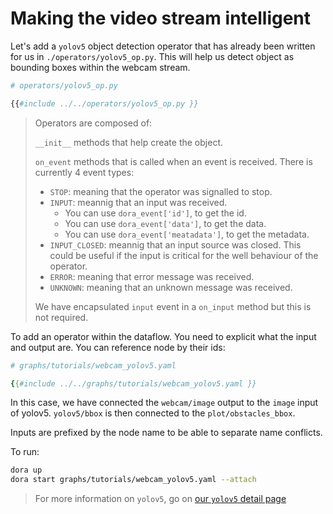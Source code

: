# Making the video stream intelligent

Let's add a `yolov5` object detection operator that has already been written for us in `./operators/yolov5_op.py`. This will help us detect object as bounding boxes within the webcam stream.

```python
# operators/yolov5_op.py

{{#include ../../operators/yolov5_op.py }}
```

> Operators are composed of:
>
> `__init__` methods that help create the object.
>
> `on_event` methods that is called when an event is received. 
> There is currently 4 event types:
> - `STOP`: meaning that the operator was signalled to stop.
> - `INPUT`: meannig that an input was received.
>   - You can use `dora_event['id']`, to get the id. 
>   - You can use `dora_event['data']`, to get the data. 
>   - You can use `dora_event['meatadata']`, to get the metadata.
> - `INPUT_CLOSED`: meannig that an input source was closed. This could be useful if the input is critical for the well behaviour of the operator.
> - `ERROR`: meaning that error message was received.
> - `UNKNOWN`: meaning that an unknown message was received.
>
> We have encapsulated `input` event in a `on_input` method but this is not required.

To add an operator within the dataflow. You need to explicit what the input and output are. You can reference node by their ids:

```yaml
# graphs/tutorials/webcam_yolov5.yaml

{{#include ../../graphs/tutorials/webcam_yolov5.yaml }}
```

In this case, we have connected the `webcam/image` output to the `image` input of yolov5. `yolov5/bbox` is then connected to the `plot/obstacles_bbox`.

Inputs are prefixed by the node name to be able to separate name conflicts.

To run: 

```bash
dora up
dora start graphs/tutorials/webcam_yolov5.yaml --attach
```

> For more information on `yolov5`, go on [our `yolov5` detail page](./yolov5_operator.md)